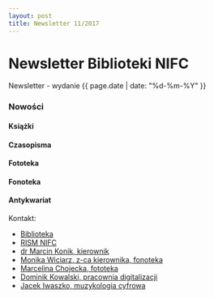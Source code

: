 ```yaml
---
layout: post
title: Newsletter 11/2017
---
```

# Newsletter Biblioteki NIFC

Newsletter - wydanie {{ page.date | date: "%d-%m-%Y" }}

### Nowości

#### Książki

#### Czasopisma

#### Fototeka

#### Fonoteka

#### Antykwariat

Kontakt:

- [Biblioteka](mailto:biblioteka@nifc.pl)
- [RISM NIFC](mailto:rism@nifc.pl)
- [dr Marcin Konik, kierownik](mailto:mkonik@nifc.pl) 
- [Monika Wiciarz, z-ca kierownika, fonoteka](mailto:mwiciarz@nifc.pl) 
- [Marcelina Chojecka, fototeka](mailto:mchojecka@nifc.pl) 
- [Dominik Kowalski, pracownia digitalizacji](mailto:dkowalski@nifc.pl) 
- [Jacek Iwaszko, muzykologia cyfrowa](mailto:jiwaszko@nifc.pl) 
